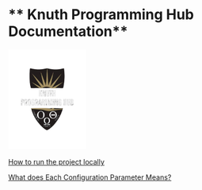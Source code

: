 # ** Knuth Programming Hub Documentation**

<img title="" src="./GUI_Resources/KnuthLogo.png" alt="KnuthLogo.png" data-align="center" width="157">

[How to run the project locally](RunningLocally.md)

[What does Each Configuration Parameter Means?](./ConfigurationParameter.md)


